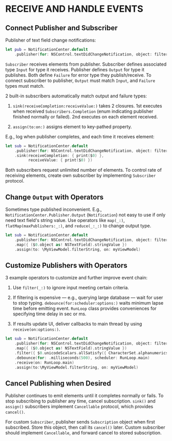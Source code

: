 # RECEIVE AND HANDLE EVENTS

## Connect Publisher and Subscriber

Publisher of text field change notifications:

```swift
let pub = NotificationCenter.default
    .publisher(for: NSControl.textDidChangeNotification, object: filterField)
```

`Subscriber` receives elements from publisher. Subscriber defines associated type `Input` for type it receives. Publisher defines `Output` for type it publishes. Both define `Failure` for error type they publish/receive. To connect subscriber to publisher, `Output` must match `Input`, and `Failure` types must match.

2 built-in subscribers automatically match output and failure types:

1. `sink(receiveCompletion:receiveValue:)` takes 2 closures. 1st executes when received `Subscribers.Completion` (enum indicating publisher finished normally or failed). 2nd executes on each element received.

2. `assign(to:on:)` assigns element to key-pathed property.

E.g., log when publisher completes, and each time it receives element:

```swift
let sub = NotificationCenter.default
    .publisher(for: NSControl.textDidChangeNotification, object: filterField)
    .sink(receiveCompletion: { print($0) },
          receiveValue: { print($0) })
```

Both subscribers request unlimited number of elements. To control rate of receiving elements, create own subscriber by implementing `Subscriber` protocol.

## Change `Output` with Operators

Sometimes type published inconvenient. E.g., `NotificationCenter.Publisher.Output` (`Notification`) not easy to use if only need text field's string value. Use operators like `map(_:)`, `flatMap(maxPublishers:_:)`, and `reduce(_:_:)` to change output type.

```swift
let sub = NotificationCenter.default
    .publisher(for: NSControl.textDidChangeNotification, object: filterField)
    .map({ ($0.object as! NSTextField).stringValue })
    .assign(to: \MyViewModel.filterString, on: myViewModel)
```

## Customize Publishers with Operators

3 example operators to customize and further improve event chain:

1. Use `filter(_:)` to ignore input meeting certain criteria.

2. If filtering is expensive — e.g., querying large database — wait for user to stop typing. `debounce(for:scheduler:options:)` waits minimum lapse time before emitting event. `RunLoop` class provides conveniences for specifying time delay in sec or ms.

3. If results update UI, deliver callbacks to main thread by using `receive(on:options:)`.

```swift
let sub = NotificationCenter.default
    .publisher(for: NSControl.textDidChangeNotification, object: filterField)
    .map({ ($0.object as! NSTextField).stringValue })
    .filter({ $0.unicodeScalars.allSatisfy({ CharacterSet.alphanumerics.contains($0) }) })
    .debounce(for: .milliseconds(500), scheduler: RunLoop.main)
    .receive(on: RunLoop.main)
    .assign(to:\MyViewModel.filterString, on: myViewModel)
```

## Cancel Publishing when Desired

Publisher continues to emit elements until it completes normally or fails. To stop subscribing to publisher any time, cancel subscription. `sink()` and `assign()` subscribers implement `Cancellable` protocol, which provides `cancel()`.

For custom `Subscriber`, publisher sends `Subscription` object when first subscribed. Store this object, then call its `cancel()` later. Custom subscriber should implement `Cancellable`, and forward cancel to stored subscription.
